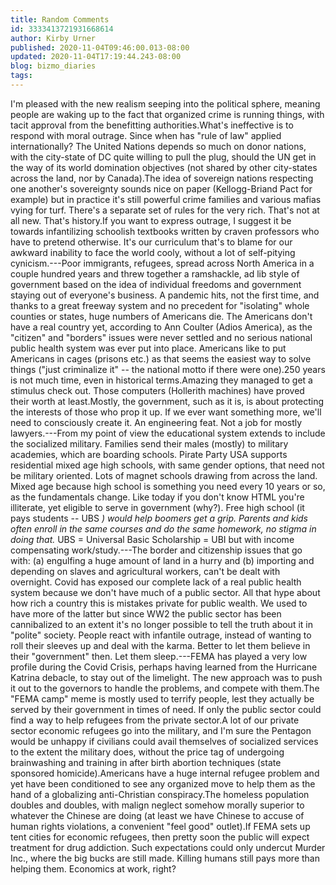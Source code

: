 ```yaml
---
title: Random Comments
id: 3333413721931668614
author: Kirby Urner
published: 2020-11-04T09:46:00.013-08:00
updated: 2020-11-04T17:19:44.243-08:00
blog: bizmo_diaries
tags: 
---
```


I'm pleased with the new realism seeping into the political sphere, meaning people are waking up to the fact that organized crime is running things, with tacit approval from the benefitting authorities.What's ineffective is to respond with moral outrage. Since when has "rule of law" applied internationally? The United Nations depends so much on donor nations, with the city-state of DC quite willing to pull the plug, should the UN get in the way of its world domination objectives (not shared by other city-states across the land, nor by Canada).The idea of sovereign nations respecting one another's sovereignty sounds nice on paper (Kellogg-Briand Pact for example) but in practice it's still powerful crime families and various mafias vying for turf. There's a separate set of rules for the very rich. That's not at all new. That's history.If you want to express outrage, I suggest it be towards infantilizing schoolish textbooks written by craven professors who have to pretend otherwise. It's our curriculum that's to blame for our awkward inability to face the world cooly, without a lot of self-pitying cynicism.---Poor immigrants, refugees, spread across North America in a couple hundred years and threw together a ramshackle, ad lib style of government based on the idea of individual freedoms and government staying out of everyone's business. A pandemic hits, not the first time, and thanks to a great freeway system and no precedent for "isolating" whole counties or states, huge numbers of Americans die. The Americans don't have a real country yet, according to Ann Coulter (Adios America), as the "citizen" and "borders" issues were never settled and no serious national public health system was ever put into place. Americans like to put Americans in cages (prisons etc.) as that seems the easiest way to solve things ("just criminalize it" -- the national motto if there were one).250 years is not much time, even in historical terms.Amazing they managed to get a stimulus check out. Those computers (Hollerith machines) have proved their worth at least.Mostly, the government, such as it is, is about protecting the interests of those who prop it up. If we ever want something more, we'll need to consciously create it. An engineering feat. Not a job for mostly lawyers.---From my point of view the educational system extends to include the socialized military. Families send their males (mostly) to military academies, which are boarding schools. Pirate Party USA supports residential mixed age high schools, with same gender options, that need not be military oriented. Lots of magnet schools drawing from across the land. Mixed age because high school is something you need every 10 years or so, as the fundamentals change. Like today if you don't know HTML you're illiterate, yet eligible to serve in government (why?). Free high school (it pays students -- UBS *) would help boomers get a grip. Parents and kids often enroll in the same courses and do the same homework, no stigma in doing that.* UBS = Universal Basic Scholarship = UBI but with income compensating work/study.---The border and citizenship issues that go with: (a) engulfing a huge amount of land in a hurry and (b) importing and depending on slaves and agricultural workers, can't be dealt with overnight. Covid has exposed our complete lack of a real public health system because we don't have much of a public sector. All that hype about how rich a country this is mistakes private for public wealth. We used to have more of the latter but since WW2 the public sector has been cannibalized to an extent it's no longer possible to tell the truth about it in "polite" society. People react with infantile outrage, instead of wanting to roll their sleeves up and deal with the karma. Better to let them believe in their "government" then. Let them sleep.---FEMA has played a very low profile during the Covid Crisis, perhaps having learned from the Hurricane Katrina debacle, to stay out of the limelight. The new approach was to push it out to the governors to handle the problems, and compete with them.The "FEMA camp" meme is mostly used to terrify people, lest they actually be served by their government in times of need. If only the public sector could find a way to help refugees from the private sector.A lot of our private sector economic refugees go into the military, and I'm sure the Pentagon would be unhappy if civilians could avail themselves of socialized services to the extent the military does, without the price tag of undergoing brainwashing and training in after birth abortion techniques (state sponsored homicide).Americans have a huge internal refugee problem and yet have been conditioned to see any organized move to help them as the hand of a globalizing anti-Christian conspiracy.The homeless population doubles and doubles, with malign neglect somehow morally superior to whatever the Chinese are doing (at least we have Chinese to accuse of human rights violations, a convenient "feel good" outlet).If FEMA sets up tent cities for economic refugees, then pretty soon the public will expect treatment for drug addiction. Such expectations could only undercut Murder Inc., where the big bucks are still made. Killing humans still pays more than helping them. Economics at work, right?